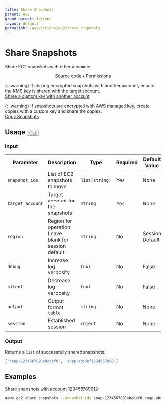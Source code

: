 ```yaml
---
title: Share Snapshots
parent: ec2
grand_parent: Actions
layout: default
permalink: /aws/actions/ec2/share_snapshots
---
```


# Share Snapshots

Share EC2 snapshots with other accounts.<br/>

<p align="center">
   <a href="https://github.com/avtomat-hub/avtomat-aws/tree/main/avtomat_aws/services/ec2/share_snapshots.py">Source code</a> •
   <a href="/aws/permissions/ec2/share_snapshots">Permissions</a>
</p>

{: .warning}
If sharing encrypted snapshots with another account, ensure the KMS key is shared with the target account.<br/>
<a href="https://docs.aws.amazon.com/kms/latest/developerguide/key-policy-modifying-external-accounts.html#cross-account-console" target="_blank">
Share a custom key with another account</a>

{: .warning}
If snapshots are encrypted with AWS managed key, create copies with a custom key and share the copies.<br/>
<a href="copy_snapshots.md">Copy Snapshots</a>

## Usage <button id="toggleButton" class="btn fs-3" onclick="toggleTables()">CLI</button>

### Input

| Parameter        | Description                                           | Type           | Required | Default Value   |
|------------------|-------------------------------------------------------|----------------|----------|-----------------|
| `snapshot_ids`   | List of EC2 snapshots to move                         | `list(string)` | Yes      | None            |
| `target_account` | Target account for the snapshots                      | `string`       | Yes      | None            |
| `region`         | Region for operation. Leave blank for session default | `string`       | No       | Session Default |
| `debug`          | Increase log verbosity                                | `bool`         | No       | False           |
| `silent`         | Decrease log verbosity                                | `bool`         | No       | False           |
| `output`         | Output format <br/> `table`                           | `string`       | No       | None            |
| `session`        | Established session                                   | `object`       | No       | None            |                           

### Output

Returns a `list` of successfully shared snapshots:

```python
['snap-1234567890abcdef0', 'snap-abcdef1234567890']
```

<div markdown="1" id="cli" style="display: block;">

## Examples

Share snapshots with account 123456789012:

```bash
aaws ec2 share_snapshots --snapshot_ids snap-1234567890abcdef0 snap-abcdef1234567890 --target_account 123456789012 --region eu-west-2
```

</div>

<div markdown="1" id="prog" style="display: none;">

## Examples

Share snapshots with account 123456789012:

```python
from avtomat_aws import ec2

response = ec2.share_snapshots(snapshot_ids=["snap-1234567890abcdef0", "snap-abcdef1234567890"],
                               target_account="123456789012",
                               region="eu-west-2")
```

</div>

<script>
  function toggleTables() {
    var cli = document.getElementById("cli");
    var prog = document.getElementById("prog");
    var toggleButton = document.getElementById("toggleButton");
    if (cli.style.display === "none") {
      cli.style.display = "block";
      prog.style.display = "none";
      toggleButton.innerHTML = "CLI";
    } else {
      cli.style.display = "none";
      prog.style.display = "block";
      toggleButton.innerHTML = "Programmatic";
    } 
  }
</script>

